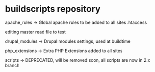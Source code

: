 buildscripts repository
=======================

apache_rules   -> Global apache rules to be added to all sites .htaccess

editing master read file to test 

drupal_modules -> Drupal modules settings, used at buildtime

php_extensions -> Extra PHP Extensions added to all sites

scripts -> DEPRECATED, will be removed soon, all scripts are now in 2.x branch
